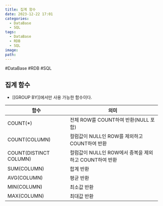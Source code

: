 ```yaml
---
title: 집계 함수
date: 2023-12-22 17:01
categories:
  - DataBase
  - SQL
tags:
  - DataBase
  - RDB
  - SQL
image: 
path:
---
```

#DataBase #RDB #SQL 

## 집계 함수
+ [[GROUP BY]]에서만 사용 가능한 함수이다.

|함수|의미|
|---|---|
|COUNT(\*)|전체 ROW를 COUNT하여 반환(NULL 포함)|
|COUNT(COLUMN)|컬럼값이 NULL인 ROW를 제외하고 COUNT하여 반환|
|COUNT(DISTINCT COLUMN)|컬럼값이 NULL인 ROW에서 중복을 제외하고 COUNT하여 반환|
|SUM(COLUMN)|합계 반환|
|AVG(COLUMN)|평균 반환|
|MIN(COLUMN)|최소값 반환|
|MAX(COLUMN)|최대값 반환|
